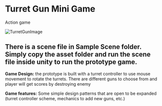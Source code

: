 # Turret Gun Mini Game
Action game

![TurretGunImage](https://github.com/TrongHieu90/TurretGunGame/blob/master/ImageDocs/TurretGun.gif)

## There is a scene file in Sample Scene folder. Simply copy the asset folder and run the scene file inside unity to run the prototype game.

**Game Design:** the prototype is built with a turret controller to use mouse movement to rotate the turrets. There are different guns to choose from and player will get scores by destroying enemy

**Game features:** Some simple design patterns that are open to be expanded (turret controller scheme, mechanics to add new guns, etc.)

